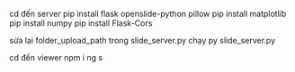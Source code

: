 
cd đến server
pip install flask openslide-python pillow
pip install matplotlib
pip install numpy 
pip install Flask-Cors

sửa lại folder_upload_path trong slide_server.py
chạy py slide_server.py

cd đến viewer
npm i
ng s
